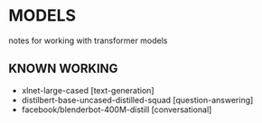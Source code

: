 # MODELS

notes for working with transformer models

## KNOWN WORKING

 - xlnet-large-cased [text-generation]
 - distilbert-base-uncased-distilled-squad [question-answering]
 - facebook/blenderbot-400M-distill [conversational]

